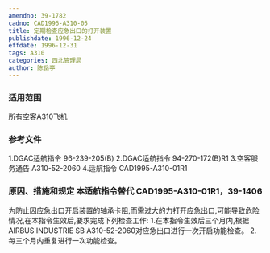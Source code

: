 ```yaml
---
amendno: 39-1782
cadno: CAD1996-A310-05
title: 定期检查应急出口的打开装置
publishdate: 1996-12-24
effdate: 1996-12-31
tags: A310
categories: 西北管理局
author: 陈岳亭
---
```


### 适用范围 
所有空客A310飞机

<!--more-->
### 参考文件
1.DGAC适航指令 96-239-205(B) 
2.DGAC适航指令 94-270-172(B)R1 
    3.空客服务通告 A310-52-2060 
    4.适航指令 CAD1995-A310-01R1 

### 原因、措施和规定 本适航指令替代 CAD1995-A310-01R1，39-1406 
为防止因应急出口开启装置的轴承卡阻,而需过大的力打开应急出口,可能导致危险情况,在本指令生效后,要求完成下列检查工作: 
    1.在本指令生效后三个月内,根据AIRBUS INDUSTRIE SB A310-52-2060对应急出口进行一次开启功能检查。 
    2.每三个月内重复进行一次功能检查。
